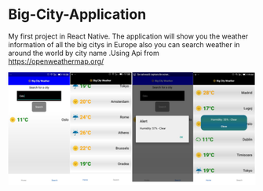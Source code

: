 # Big-City-Application


My first project in React Native. The application will show you the weather information of all the big citys in Europe also you can search weather in around the world by city name .Using Api from https://openweathermap.org/


![AppImage](https://github.com/Sorin006/Big-City-Application/blob/master/picpic.jpg)

